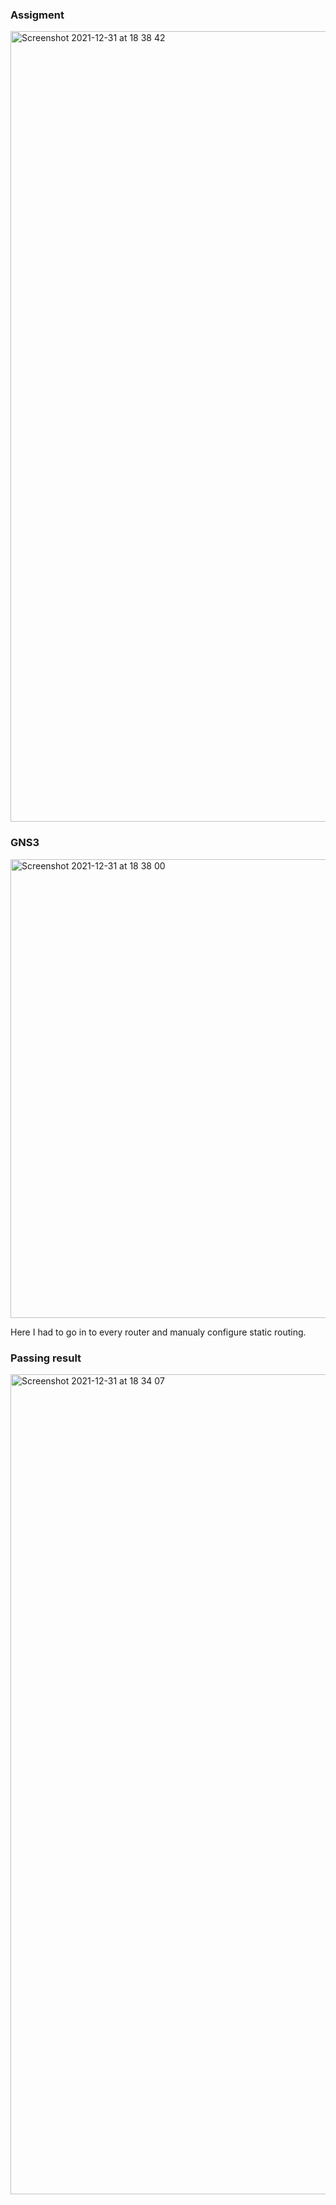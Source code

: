
### Assigment

<img width="1265" alt="Screenshot 2021-12-31 at 18 38 42" src="https://user-images.githubusercontent.com/47741591/147832679-2db9ecd8-d511-4827-8fa2-81933d9dcbd2.png">


### GNS3

<img width="734" alt="Screenshot 2021-12-31 at 18 38 00" src="https://user-images.githubusercontent.com/47741591/147832652-96d1e0ee-ee2c-4499-a6ab-0fcb4e561a99.png">

Here I had to go in to every router and manualy configure static routing.

### Passing result

<img width="1312" alt="Screenshot 2021-12-31 at 18 34 07" src="https://user-images.githubusercontent.com/47741591/147832553-17031772-5a03-44d2-a9ff-3bfa32c7d678.png">
